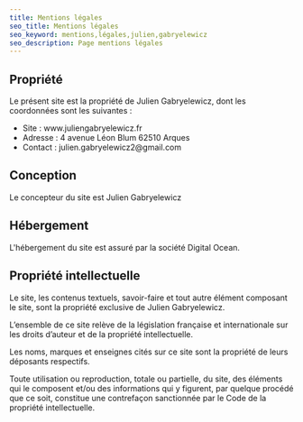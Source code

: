 ```yaml
---
title: Mentions légales
seo_title: Mentions légales
seo_keyword: mentions,légales,julien,gabryelewicz
seo_description: Page mentions légales
---
```


## Propriété

<div class="mb-4">
<p>Le présent site est la propriété de Julien Gabryelewicz, dont les coordonnées sont les suivantes : </p>
<ul>
<li>Site : www.juliengabryelewicz.fr</li>
<li>Adresse : 4 avenue Léon Blum 62510 Arques</li>
<li>Contact : julien.gabryelewicz2@gmail.com</li>
</ul>
</div>

## Conception
<div class="mb-4">
<p>Le concepteur du site est Julien Gabryelewicz</p>
</div>

## Hébergement
<div class="mb-4">
<p>L'hébergement du site est assuré par la société Digital Ocean.</p>
</div>

## Propriété intellectuelle
<div class="mb-4">
<p>Le site, les contenus textuels, savoir-faire et tout autre élément composant le site, sont la propriété exclusive de Julien Gabryelewicz.</p>
<p>L’ensemble de ce site relève de la législation française et internationale sur les droits d’auteur et de la propriété intellectuelle.</p>
<p>Les noms, marques et enseignes cités sur ce site sont la propriété de leurs déposants respectifs.</p>
<p>Toute utilisation ou reproduction, totale ou partielle, du site, des éléments qui le composent et/ou des informations qui y figurent, par quelque procédé que ce soit, constitue une contrefaçon sanctionnée par le Code de la propriété intellectuelle.</p>
</div>